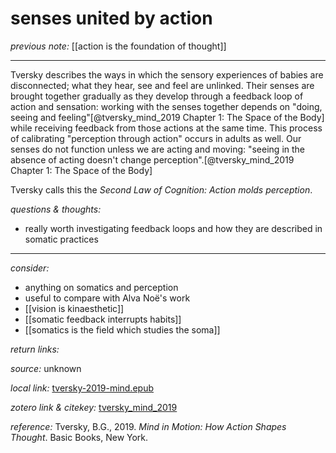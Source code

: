 # senses united by action

_previous note:_ [[action is the foundation of thought]]

---

Tversky describes the ways in which the sensory experiences of babies are disconnected; what they hear, see and feel are unlinked. Their senses are brought together gradually as they develop through a feedback loop of action and sensation: working with the senses together depends on "doing, seeing and feeling"[@tversky_mind_2019 Chapter 1: The Space of the Body] while receiving feedback from those actions at the same time. This process of calibrating "perception through action" occurs in adults as well. Our senses do not function unless we are acting and moving: "seeing in the absence of acting doesn't change perception".[@tversky_mind_2019 Chapter 1: The Space of the Body]

Tversky calls this the _Second Law of Cognition: Action molds perception_.

_questions & thoughts:_

- really worth investigating feedback loops and how they are described in somatic practices


--- 

_consider:_ 

- anything on somatics and perception
- useful to compare with Alva Noë's work
- [[vision is kinaesthetic]]
- [[somatic feedback interrupts habits]]
- [[somatics is the field which studies the soma]]


_return links:_

_source:_ unknown      

_local link:_ [tversky-2019-mind.epub](hook://file/lJKEhikwF?p=RHJvcGJveC9iaWJsaW9ncmFwaHkgcGRmcw==&n=tversky-2019-mind.epub)

_zotero link & citekey:_ [tversky_mind_2019](zotero://select/items/1_7QTEQ9IT)

_reference:_ Tversky, B.G., 2019. _Mind in Motion: How Action Shapes Thought_. Basic Books, New York.


